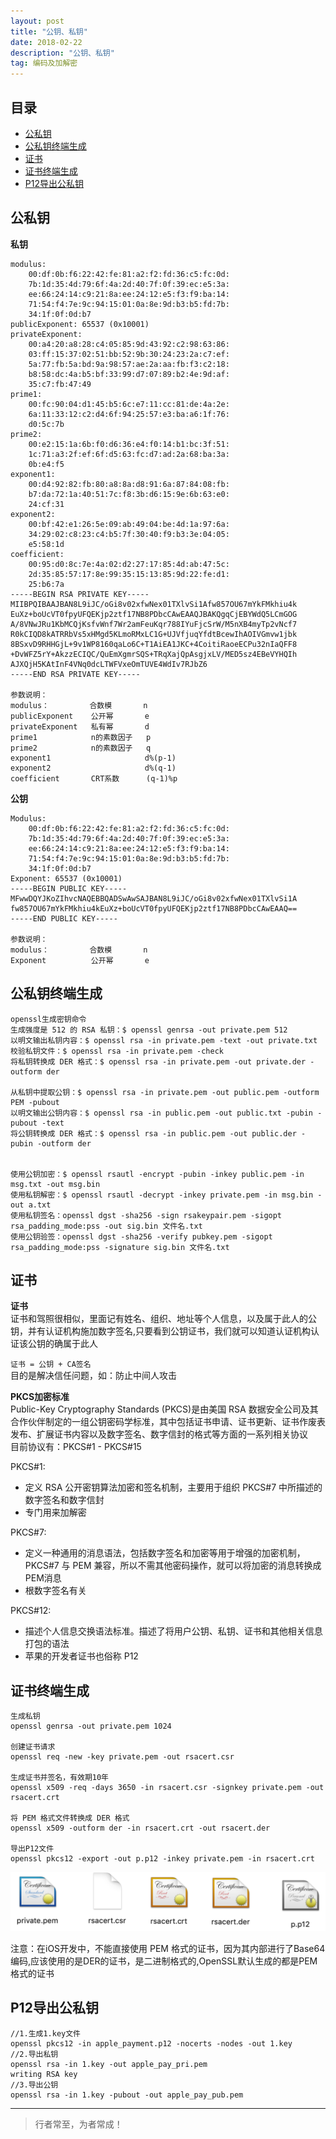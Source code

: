 ```yaml
---
layout: post
title: "公钥、私钥"
date: 2018-02-22 
description: "公钥、私钥"
tag: 编码及加解密
---
```






## 目录
* [公私钥](#content0)
* [公私钥终端生成](#content1)
* [证书](#content2)
* [证书终端生成](#content3)
* [P12导出公私钥](#content4)







## <a id="content0"></a> 公私钥

**私钥**
```
modulus:
    00:df:0b:f6:22:42:fe:81:a2:f2:fd:36:c5:fc:0d:
    7b:1d:35:4d:79:6f:4a:2d:40:7f:0f:39:ec:e5:3a:
    ee:66:24:14:c9:21:8a:ee:24:12:e5:f3:f9:ba:14:
    71:54:f4:7e:9c:94:15:01:0a:8e:9d:b3:b5:fd:7b:
    34:1f:0f:0d:b7
publicExponent: 65537 (0x10001)
privateExponent:
    00:a4:20:a8:28:c4:05:85:9d:43:92:c2:98:63:86:
    03:ff:15:37:02:51:bb:52:9b:30:24:23:2a:c7:ef:
    5a:77:fb:5a:bd:9a:98:57:ae:2a:aa:fb:f3:c2:18:
    b8:58:dc:4a:b5:bf:33:99:d7:07:89:b2:4e:9d:af:
    35:c7:fb:47:49
prime1:
    00:fc:90:04:d1:45:b5:6c:e7:11:cc:81:de:4a:2e:
    6a:11:33:12:c2:d4:6f:94:25:57:e3:ba:a6:1f:76:
    d0:5c:7b
prime2:
    00:e2:15:1a:6b:f0:d6:36:e4:f0:14:b1:bc:3f:51:
    1c:71:a3:2f:ef:6f:d5:63:fc:d7:ad:2a:68:ba:3a:
    0b:e4:f5
exponent1:
    00:d4:92:82:fb:80:a8:8a:d8:91:6a:87:84:08:fb:
    b7:da:72:1a:40:51:7c:f8:3b:d6:15:9e:6b:63:e0:
    24:cf:31
exponent2:
    00:bf:42:e1:26:5e:09:ab:49:04:be:4d:1a:97:6a:
    34:29:02:c8:23:c4:b5:7f:30:40:f9:b3:3e:04:05:
    e5:58:1d
coefficient:
    00:95:d0:8c:7e:4a:02:d2:27:17:85:4d:ab:47:5c:
    2d:35:85:57:17:8e:99:35:15:13:85:9d:22:fe:d1:
    25:b6:7a
-----BEGIN RSA PRIVATE KEY-----
MIIBPQIBAAJBAN8L9iJC/oGi8v02xfwNex01TXlvSi1Afw857OU67mYkFMkhiu4k
EuXz+boUcVT0fpyUFQEKjp2ztf17NB8PDbcCAwEAAQJBAKQgqCjEBYWdQ5LCmGOG
A/8VNwJRu1KbMCQjKsfvWnf7Wr2amFeuKqr788IYuFjcSrW/M5nXB4myTp2vNcf7
R0kCIQD8kATRRbVs5xHMgd5KLmoRMxLC1G+UJVfjuqYfdtBcewIhAOIVGmvw1jbk
8BSxvD9RHHGjL+9v1WP8160qaLo6C+T1AiEA1JKC+4CoitiRaoeECPu32nIaQFF8
+DvWFZ5rY+AkzzECIQC/QuEmXgmrSQS+TRqXajQpAsgjxLV/MED5sz4EBeVYHQIh
AJXQjH5KAtInF4VNq0dcLTWFVxeOmTUVE4WdIv7RJbZ6
-----END RSA PRIVATE KEY-----

参数说明：
modulus：         合数模       n
publicExponent    公开幂       e
privateExponent   私有幂       d
prime1            n的素数因子   p
prime2            n的素数因子   q
exponent1                     d%(p-1)
exponent2                     d%(q-1)
coefficient       CRT系数      (q-1)%p

```

**公钥**
```
Modulus:
    00:df:0b:f6:22:42:fe:81:a2:f2:fd:36:c5:fc:0d:
    7b:1d:35:4d:79:6f:4a:2d:40:7f:0f:39:ec:e5:3a:
    ee:66:24:14:c9:21:8a:ee:24:12:e5:f3:f9:ba:14:
    71:54:f4:7e:9c:94:15:01:0a:8e:9d:b3:b5:fd:7b:
    34:1f:0f:0d:b7
Exponent: 65537 (0x10001)
-----BEGIN PUBLIC KEY-----
MFwwDQYJKoZIhvcNAQEBBQADSwAwSAJBAN8L9iJC/oGi8v02xfwNex01TXlvSi1A
fw857OU67mYkFMkhiu4kEuXz+boUcVT0fpyUFQEKjp2ztf17NB8PDbcCAwEAAQ==
-----END PUBLIC KEY-----

参数说明：
modulus：         合数模       n
Exponent          公开幂       e

```


## <a id="content1"></a> 公私钥终端生成
```
openssl生成密钥命令
生成强度是 512 的 RSA 私钥：$ openssl genrsa -out private.pem 512
以明文输出私钥内容：$ openssl rsa -in private.pem -text -out private.txt
校验私钥文件：$ openssl rsa -in private.pem -check
将私钥转换成 DER 格式：$ openssl rsa -in private.pem -out private.der -outform der

从私钥中提取公钥：$ openssl rsa -in private.pem -out public.pem -outform PEM -pubout
以明文输出公钥内容：$ openssl rsa -in public.pem -out public.txt -pubin -pubout -text
将公钥转换成 DER 格式：$ openssl rsa -in public.pem -out public.der -pubin -outform der


使用公钥加密：$ openssl rsautl -encrypt -pubin -inkey public.pem -in msg.txt -out msg.bin
使用私钥解密：$ openssl rsautl -decrypt -inkey private.pem -in msg.bin -out a.txt
使用私钥签名：openssl dgst -sha256 -sign rsakeypair.pem -sigopt rsa_padding_mode:pss -out sig.bin 文件名.txt
使用公钥验签：openssl dgst -sha256 -verify pubkey.pem -sigopt rsa_padding_mode:pss -signature sig.bin 文件名.txt
```

## <a id="content2"></a> 证书
**证书**    
证书和驾照很相似，里面记有姓名、组织、地址等个人信息，以及属于此人的公钥，并有认证机构施加数字签名,只要看到公钥证书，我们就可以知道认证机构认证该公钥的确属于此人   

`证书 = 公钥 + CA签名`        
目的是解决信任问题，如：防止中间人攻击

**PKCS加密标准**     
Public-Key Cryptography Standards (PKCS)是由美国 RSA 数据安全公司及其合作伙伴制定的一组公钥密码学标准，其中包括证书申请、证书更新、证书作废表发布、扩展证书内容以及数字签名、数字信封的格式等方面的一系列相关协议     
目前协议有：PKCS#1 - PKCS#15 

PKCS#1:    
- 定义 RSA 公开密钥算法加密和签名机制，主要用于组织 PKCS#7 中所描述的数字签名和数字信封 
- 专门用来加解密

PKCS#7:     
- 定义一种通用的消息语法，包括数字签名和加密等用于增强的加密机制，PKCS#7 与 PEM 兼容，所以不需其他密码操作，就可以将加密的消息转换成PEM消息
- 根数字签名有关    

PKCS#12:    
- 描述个人信息交换语法标准。描述了将用户公钥、私钥、证书和其他相关信息打包的语法
- 苹果的开发者证书也俗称 P12


## <a id="content3"></a> 证书终端生成
```objc
生成私钥   
openssl genrsa -out private.pem 1024

创建证书请求    
openssl req -new -key private.pem -out rsacert.csr

生成证书并签名，有效期10年      
openssl x509 -req -days 3650 -in rsacert.csr -signkey private.pem -out rsacert.crt

将 PEM 格式文件转换成 DER 格式      
openssl x509 -outform der -in rsacert.crt -out rsacert.der

导出P12文件     
openssl pkcs12 -export -out p.p12 -inkey private.pem -in rsacert.crt
```
<img src="/images/encrypted/rsa4.png" alt="img">    

注意：在iOS开发中，不能直接使用 PEM 格式的证书，因为其内部进行了Base64编码,应该使用的是DER的证书，是二进制格式的,OpenSSL默认生成的都是PEM格式的证书


## <a id="content4"></a> P12导出公私钥

```
//1.生成1.key文件
openssl pkcs12 -in apple_payment.p12 -nocerts -nodes -out 1.key
//2.导出私钥
openssl rsa -in 1.key -out apple_pay_pri.pem
writing RSA key
//3.导出公钥
openssl rsa -in 1.key -pubout -out apple_pay_pub.pem
```








 







----------
>  行者常至，为者常成！


